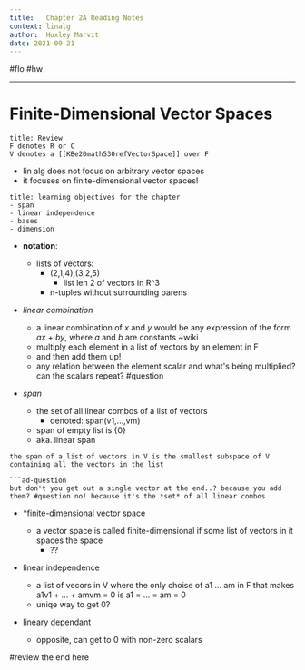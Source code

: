 ```yaml
---
title:   Chapter 2A Reading Notes
context: linalg
author:  Huxley Marvit
date: 2021-09-21
---
```


#flo #hw

***


# Finite-Dimensional Vector Spaces

```ad-tip
title: Review
F denotes R or C
V denotes a [[KBe20math530refVectorSpace]] over F 
```


- lin alg does not focus on arbitrary vector spaces
- it focuses on finite-dimensional vector spaces!

```ad-abstract
title: learning objectives for the chapter
- span
- linear independence 
- bases 
- dimension

```

- **notation**:
	- lists of vectors:
		- (2,1,4),(3,2,5)
			- list len 2 of vectors in R^3
		- n-tuples without surrounding parens
		
- *linear combination*
	- a linear combination of _x_ and _y_ would be any expression of the form _ax_ + _by_, where _a_ and _b_ are constants ~wiki
	- multiply each element in a list of vectors by an element in F
	- and then add them up!
	- any relation between the element scalar and what's being multiplied? can the scalars repeat?  #question
	
- *span*
	- the set of all linear combos of a list of vectors
		- denoted: span(v1,...,vm)
	- span of empty list is {0}
	- aka. linear span

```ad-tip
the span of a list of vectors in V is the smallest subspace of V containing all the vectors in the list

```ad-question
but don't you get out a single vector at the end..? because you add them? #question no! because it's the *set* of all linear combos
```

- *finite-dimensional vector space
	- a vector space is called finite-dimensional if some list of vectors in it spaces the space
		- ??


- linear independence
	- a list of vecors in V where the only choise of a1 ... am in F that makes a1v1 + ... + amvm = 0 is a1 = ... = am = 0
	- uniqe way to get 0?
- lineary dependant 
	- opposite, can get to 0 with non-zero scalars

#review the end here





























